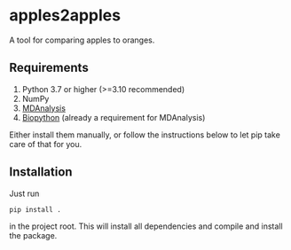 # apples2apples

A tool for comparing apples to oranges.

## Requirements

1. Python 3.7 or higher (>=3.10 recommended)
1. NumPy
1. [MDAnalysis](https://docs.mdanalysis.org/stable/index.html)
1. [Biopython](https://biopython.org/) (already a requirement for MDAnalysis)



Either install them manually, or follow the instructions below to let pip take care of that for you.

## Installation


Just run
```sh
pip install .
```
in the project root. This will install all dependencies and compile and install the package.

